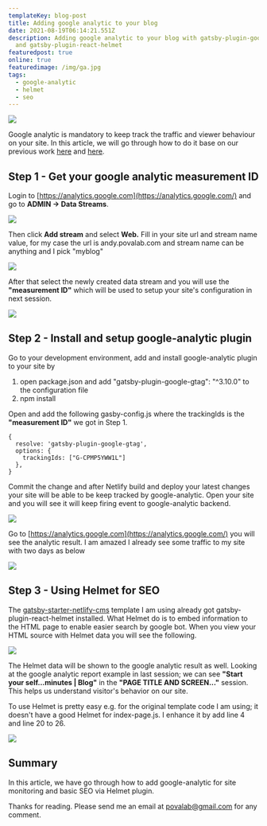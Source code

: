 ```yaml
---
templateKey: blog-post
title: Adding google analytic to your blog
date: 2021-08-19T06:14:21.551Z
description: Adding google analytic to your blog with gatsby-plugin-google-gtag
  and gatsby-plugin-react-helmet
featuredpost: true
online: true
featuredimage: /img/ga.jpg
tags:
  - google-analytic
  - helmet
  - seo
---
```

![](/img/ga.jpg)

Google analytic is mandatory to keep track the traffic and viewer behaviour on your site. In this article, we will go through how to do it base on our previous work [here](https://andy.povalab.com/blog/2021-08-19-start-your-self-hosted-blog-in-30-minutes/) and [here](https://andy.povalab.com/blog/2021-08-19-setup-netlify-cms-for-self-hosted-blog/).

## Step 1 - Get your google analytic measurement ID

Login to [https://analytics.google.com](https://analytics.google.com/) and go to **ADMIN -> Data Streams**. 

![](/img/ga_step1.jpg)

Then click **Add stream** and select **Web.** Fill in your site url and stream name value, for my case the url is andy.povalab.com and stream name can be anything and I pick "myblog"

![](/img/ga_step2.jpg)

After that select the newly created data stream and you will use the **"measurement ID"** which will be used to setup your site's configuration in next session.

![](/img/ga_step3.jpg)

## Step 2 - Install and setup google-analytic plugin

Go to your development environment, add and install google-analytic plugin to your site by 

1. open package.json and add "gatsby-plugin-google-gtag": "^3.10.0" to the configuration file
2. npm install

Open and add the following gasby-config.js where the trackingIds is the **"measurement ID"** we got in Step 1.

```
{
  resolve: 'gatsby-plugin-google-gtag',
  options: {
    trackingIds: ["G-CPMP5YWW1L"]
  },
}
```

Commit the change and after Netlify build and deploy your latest changes your site will be able to be keep tracked by google-analytic. Open your site and you will see it will keep firing event to google-analytic backend.

![](/img/ga_step4.jpg)

Go to [https://analytics.google.com](https://analytics.google.com/) you will see the analytic result. I am amazed I already see some traffic to my site with two days as below

![](/img/ga_step5.jpg)

## Step 3 - Using Helmet for SEO

The [gatsby-starter-netlify-cms](https://github.com/netlify-templates/gatsby-starter-netlify-cms) template I am using already got gatsby-plugin-react-helmet installed. What Helmet do is to embed information to the HTML page to enable easier search by google bot. When you view your HTML source with Helmet data you will see the following.

![](/img/ga_step6.jpg)

The Helmet data will be shown to the google analytic result as well. Looking at the google analytic report example in last session; we can see **"Start your self...minutes | Blog"** in the **"PAGE TITLE AND SCREEN..."** session. This helps us understand visitor's behavior on our site.

To use Helmet is pretty easy e.g. for the original template code I am using; it doesn't have a good Helmet for index-page.js. I enhance it by add line 4 and line 20 to 26.

![](/img/ga_step7.jpg)

## Summary

In this article, we have go through how to add google-analytic for site monitoring and basic SEO via Helmet plugin.

Thanks for reading. Please send me an email at povalab@gmail.com for any comment.
